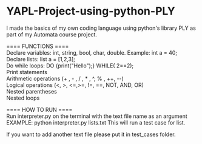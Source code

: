 # YAPL-Project-using-python-PLY
I made the basics of my own coding language using python's library PLY as part of my Automata course project.

==== FUNCTIONS ====  
Declare variables: int, string, bool, char, double. Example: int a = 40;  
Declare lists: list a = [1,2,3];  
Do while loops: DO {print("Hello");} WHILE( 2==2);  
Print statements  
Arithmetic operations  (+ , - , / , * , ^, % , ++, --)  
Logical operations (<, >, <=,>=, !=, ==, NOT, AND, OR)  
Nested parentheses  
Nested loops  

==== HOW TO RUN ====  
Run interpreter.py on the terminal with the text file name as an argument  
EXAMPLE: python interpreter.py lists.txt
This will run a test case for list.
  
If you want to add another text file please put it in test_cases folder.  
